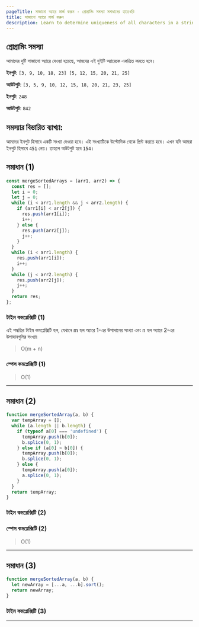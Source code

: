 ```yaml
---
pageTitle: সাজানো অ্যারে মার্জ করুন - প্রোগ্রামিং সমস্যা সমাধানের হাতেখড়ি
title: সাজানো অ্যারে মার্জ করুন
description: Learn to determine uniqueness of all characters in a string.
---
```


## প্রোগ্রামিং সমস্যা

আমাদের দুটি সাজানো অ্যারে দেওয়া হয়েছে, আমদের এই দুইটি অ্যারেকে একত্রিত করতে হবে।

**ইনপুট**: `[3, 9, 10, 18, 23] [5, 12, 15, 20, 21, 25]`

**আউটপুট**: `[3, 5, 9, 10, 12, 15, 18, 20, 21, 23, 25]`

**ইনপুট**: `248`

**আউটপুট**: `842`

## সমস্যার বিস্তারিত ব্যাখ্যা:

আমদের ইনপুট হিসাবে একটি সংখ্যা দেওয়া হবে। এই সংখ্যাটিকে উল্টোদিক থেকে প্রিন্ট করতে হবে। এখন যদি আমরা ইনপুট হিসাবে `451` নেয়। তাহলে অউটপুট হবে `154`।

## সমাধান (1)

```js
const mergeSortedArrays = (arr1, arr2) => {
  const res = [];
  let i = 0;
  let j = 0;
  while (i < arr1.length && j < arr2.length) {
    if (arr1[i] < arr2[j]) {
      res.push(arr1[i]);
      i++;
    } else {
      res.push(arr2[j]);
      j++;
    }
  }
  while (i < arr1.length) {
    res.push(arr1[i]);
    i++;
  }
  while (j < arr2.length) {
    res.push(arr2[j]);
    j++;
  }
  return res;
};
```

### টাইম কমপ্লেক্সিটি (1)

এই পদ্ধতির টাইম কমপ্লেক্সিটি হল, যেখানে m হল অ্যারে 1-এর উপাদানের সংখ্যা এবং n হল অ্যারে 2-এর উপাদানগুলির সংখ্যা৷

> O(m + n)

### স্পেস কমপ্লেক্সিটি (1)

> O(1)

---

## সমাধান (2)

```js
function mergeSortedArray(a, b) {
  var tempArray = [];
  while (a.length || b.length) {
    if (typeof a[0] === 'undefined') {
      tempArray.push(b[0]);
      b.splice(0, 1);
    } else if (a[0] > b[0]) {
      tempArray.push(b[0]);
      b.splice(0, 1);
    } else {
      tempArray.push(a[0]);
      a.splice(0, 1);
    }
  }
  return tempArray;
}
```

### টাইম কমপ্লেক্সিটি (2)

>

### স্পেস কমপ্লেক্সিটি (2)

> O(1)

---

## সমাধান (3)

```js
function mergeSortedArray(a, b) {
  let newArray = [...a, ...b].sort();
  return newArray;
}
```

### টাইম কমপ্লেক্সিটি (3)

>

---
